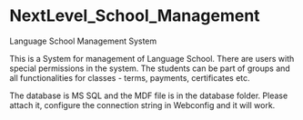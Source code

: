# NextLevel_School_Management
Language School Management System

This is a System for management of Language School.
There are users with special permissions in the system. The students can be part of groups and all functionalities for classes - 
terms, payments, certificates etc.

The database is MS SQL and the MDF file is in the database folder. Please attach it, configure the connection string in Webconfig and it will work.
